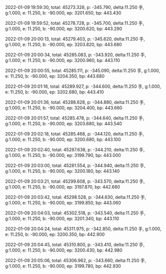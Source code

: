 2022-01-09 19:59:30, total: 45273.328, p: -345.790, delta:11.250 手, g:1.000, e: 11.250, b: -90.000, ep: 3201.650, bp: 443.430

2022-01-09 19:59:52, total: 45278.728, p: -345.700, delta:11.250 手, g:1.000, e: 11.250, b: -90.000, ep: 3200.620, bp: 443.290

2022-01-09 20:00:13, total: 45279.403, p: -345.620, delta:11.250 手, g:1.000, e: 11.250, b: -90.000, ep: 3203.820, bp: 443.680

2022-01-09 20:00:34, total: 45285.083, p: -343.920, delta:11.250 手, g:1.000, e: 11.250, b: -90.000, ep: 3200.960, bp: 443.110

2022-01-09 20:00:55, total: 45285.111, p: -345.090, delta:11.250 手, g:1.000, e: 11.250, b: -90.000, ep: 3204.350, bp: 443.680

2022-01-09 20:01:16, total: 45289.927, p: -344.600, delta:11.250 手, g:1.000, e: 11.250, b: -90.000, ep: 3202.680, bp: 443.410

2022-01-09 20:01:36, total: 45288.628, p: -344.880, delta:11.250 手, g:1.000, e: 11.250, b: -90.000, ep: 3204.400, bp: 443.660

2022-01-09 20:01:57, total: 45285.478, p: -344.640, delta:11.250 手, g:1.000, e: 11.250, b: -90.000, ep: 3203.680, bp: 443.540

2022-01-09 20:02:18, total: 45285.468, p: -344.120, delta:11.250 手, g:1.000, e: 11.250, b: -90.000, ep: 3200.680, bp: 443.100

2022-01-09 20:02:40, total: 45287.638, p: -344.210, delta:11.250 手, g:1.000, e: 11.250, b: -90.000, ep: 3199.790, bp: 443.000

2022-01-09 20:03:00, total: 45281.554, p: -344.940, delta:11.250 手, g:1.000, e: 11.250, b: -90.000, ep: 3200.180, bp: 443.140

2022-01-09 20:03:21, total: 45299.608, p: -343.570, delta:11.250 手, g:1.000, e: 11.250, b: -90.000, ep: 3197.870, bp: 442.680

2022-01-09 20:03:42, total: 45298.528, p: -344.630, delta:11.250 手, g:1.000, e: 11.250, b: -90.000, ep: 3199.850, bp: 443.060

2022-01-09 20:04:03, total: 45302.518, p: -343.540, delta:11.250 手, g:1.000, e: 11.250, b: -90.000, ep: 3201.340, bp: 443.110

2022-01-09 20:04:24, total: 45311.975, p: -342.850, delta:11.250 手, g:1.000, e: 11.250, b: -90.000, ep: 3200.350, bp: 442.900

2022-01-09 20:04:45, total: 45310.800, p: -343.410, delta:11.250 手, g:1.000, e: 11.250, b: -90.000, ep: 3200.430, bp: 442.980

2022-01-09 20:05:06, total: 45306.962, p: -343.660, delta:11.250 手, g:1.000, e: 11.250, b: -90.000, ep: 3199.780, bp: 442.930